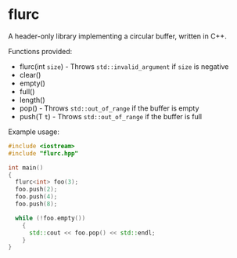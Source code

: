 # flurc
A header-only library implementing a circular buffer, written in C++.

Functions provided:
* flurc(int `size`) - Throws `std::invalid_argument` if `size` is negative
* clear()
* empty()
* full()
* length()
* pop() - Throws `std::out_of_range` if the buffer is empty
* push(T `t`) - Throws `std::out_of_range` if the buffer is full

Example usage:
```C++
#include <iostream>
#include "flurc.hpp"

int main()
{
  flurc<int> foo(3);
  foo.push(2);
  foo.push(4);
  foo.push(8);

  while (!foo.empty())
    {
      std::cout << foo.pop() << std::endl;
    }
}
```